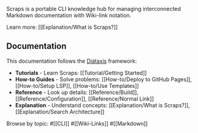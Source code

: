 Scraps is a portable CLI knowledge hub for managing interconnected Markdown documentation with Wiki-link notation.

Learn more: [[Explanation/What is Scraps?]]

## Documentation

This documentation follows the [Diátaxis](https://diataxis.fr/) framework:

- **Tutorials** - Learn Scraps: [[Tutorial/Getting Started]]
- **How-to Guides** - Solve problems: [[How-to/Deploy to GitHub Pages]], [[How-to/Setup LSP]], [[How-to/Use Templates]]
- **Reference** - Look up details: [[Reference/Build]], [[Reference/Configuration]], [[Reference/Normal Link]]
- **Explanation** - Understand concepts: [[Explanation/What is Scraps?]], [[Explanation/Search Architecture]]

Browse by topic: #[[CLI]] #[[Wiki-Links]] #[[Markdown]]